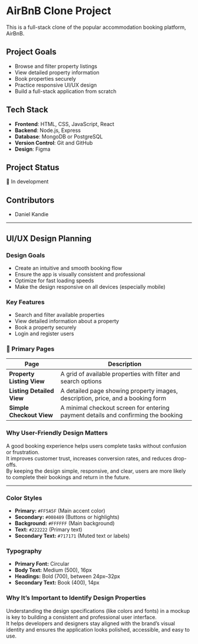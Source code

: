 # AirBnB Clone Project

This is a full-stack clone of the popular accommodation booking platform, AirBnB.

## Project Goals

- Browse and filter property listings
- View detailed property information
- Book properties securely
- Practice responsive UI/UX design
- Build a full-stack application from scratch

## Tech Stack

- **Frontend**: HTML, CSS, JavaScript, React
- **Backend**: Node.js, Express
- **Database**: MongoDB or PostgreSQL
- **Version Control**: Git and GitHub
- **Design**: Figma

## Project Status

🚧 In development

## Contributors
- Daniel Kandie

---

## UI/UX Design Planning

### Design Goals
- Create an intuitive and smooth booking flow
- Ensure the app is visually consistent and professional
- Optimize for fast loading speeds
- Make the design responsive on all devices (especially mobile)

### Key Features
- Search and filter available properties
- View detailed information about a property
- Book a property securely
- Login and register users

### 📄 Primary Pages

| Page                   | Description                                                                 |
|------------------------|-----------------------------------------------------------------------------|
| **Property Listing View**     | A grid of available properties with filter and search options              |
| **Listing Detailed View**     | A detailed page showing property images, description, price, and a booking form |
| **Simple Checkout View**      | A minimal checkout screen for entering payment details and confirming the booking |

### Why User-Friendly Design Matters

A good booking experience helps users complete tasks without confusion or frustration.  
It improves customer trust, increases conversion rates, and reduces drop-offs.  
By keeping the design simple, responsive, and clear, users are more likely to complete their bookings and return in the future.


---

### Color Styles

- **Primary:** `#FF5A5F` (Main accent color)
- **Secondary:** `#008489` (Buttons or highlights)
- **Background:** `#FFFFFF` (Main background)
- **Text:** `#222222` (Primary text)
- **Secondary Text:** `#717171` (Muted text or labels)

### Typography

- **Primary Font:** Circular
- **Body Text:** Medium (500), 16px
- **Headings:** Bold (700), between 24px–32px
- **Secondary Text:** Book (400), 14px

### Why It’s Important to Identify Design Properties

Understanding the design specifications (like colors and fonts) in a mockup is key to building a consistent and professional user interface.  
It helps developers and designers stay aligned with the brand’s visual identity and ensures the application looks polished, accessible, and easy to use.
